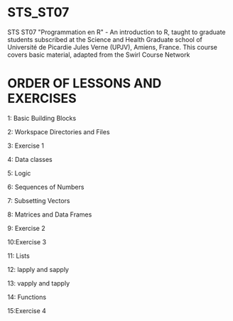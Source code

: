 # STS_ST07
STS ST07 "Programmation en R" - An introduction to R, taught to graduate students subscribed at the Science and Health Graduate school of Université de Picardie Jules Verne (UPJV), Amiens, France. This course covers basic material, adapted from the Swirl Course Network


ORDER OF LESSONS AND EXERCISES
==============================

1: Basic Building Blocks

2: Workspace Directories and Files

3: Exercise 1

4: Data classes

5: Logic

6: Sequences of Numbers

7: Subsetting Vectors 

8: Matrices and Data Frames        

9: Exercise 2

10:Exercise 3

11: Lists

12: lapply and sapply

13: vapply and tapply

14: Functions

15:Exercise 4
